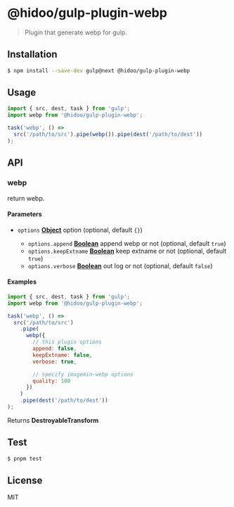 # @hidoo/gulp-plugin-webp

> Plugin that generate webp for gulp.

## Installation

```sh
$ npm install --save-dev gulp@next @hidoo/gulp-plugin-webp
```

## Usage

```js
import { src, dest, task } from 'gulp';
import webp from '@hidoo/gulp-plugin-webp';

task('webp', () =>
  src('/path/to/src').pipe(webp()).pipe(dest('/path/to/dest'))
);
```

## API

<!-- Generated by documentation.js. Update this documentation by updating the source code. -->

### webp

return webp.

#### Parameters

- `options` **[Object](https://developer.mozilla.org/docs/Web/JavaScript/Reference/Global_Objects/Object)** option (optional, default `{}`)

  - `options.append` **[Boolean](https://developer.mozilla.org/docs/Web/JavaScript/Reference/Global_Objects/Boolean)** append webp or not (optional, default `true`)
  - `options.keepExtname` **[Boolean](https://developer.mozilla.org/docs/Web/JavaScript/Reference/Global_Objects/Boolean)** keep extname or not (optional, default `true`)
  - `options.verbose` **[Boolean](https://developer.mozilla.org/docs/Web/JavaScript/Reference/Global_Objects/Boolean)** out log or not (optional, default `false`)

#### Examples

```javascript
import { src, dest, task } from 'gulp';
import webp from '@hidoo/gulp-plugin-webp';

task('webp', () =>
  src('/path/to/src')
    .pipe(
      webp({
        // this plugin options
        append: false,
        keepExtname: false,
        verbose: true,

        // specify imagemin-webp options
        quality: 100
      })
    )
    .pipe(dest('/path/to/dest'))
);
```

Returns **DestroyableTransform**

## Test

```sh
$ pnpm test
```

## License

MIT
